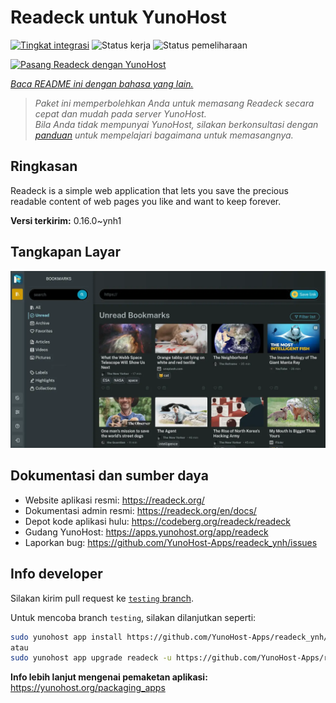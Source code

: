 <!--
N.B.: README ini dibuat secara otomatis oleh <https://github.com/YunoHost/apps/tree/master/tools/readme_generator>
Ini TIDAK boleh diedit dengan tangan.
-->

# Readeck untuk YunoHost

[![Tingkat integrasi](https://apps.yunohost.org/badge/integration/readeck)](https://ci-apps.yunohost.org/ci/apps/readeck/)
![Status kerja](https://apps.yunohost.org/badge/state/readeck)
![Status pemeliharaan](https://apps.yunohost.org/badge/maintained/readeck)

[![Pasang Readeck dengan YunoHost](https://install-app.yunohost.org/install-with-yunohost.svg)](https://install-app.yunohost.org/?app=readeck)

*[Baca README ini dengan bahasa yang lain.](./ALL_README.md)*

> *Paket ini memperbolehkan Anda untuk memasang Readeck secara cepat dan mudah pada server YunoHost.*  
> *Bila Anda tidak mempunyai YunoHost, silakan berkonsultasi dengan [panduan](https://yunohost.org/install) untuk mempelajari bagaimana untuk memasangnya.*

## Ringkasan

Readeck is a simple web application that lets you save the precious readable content of web pages you like and want to keep forever.

**Versi terkirim:** 0.16.0~ynh1

## Tangkapan Layar

![Tangkapan Layar pada Readeck](./doc/screenshots/dark.webp)

## Dokumentasi dan sumber daya

- Website aplikasi resmi: <https://readeck.org/>
- Dokumentasi admin resmi: <https://readeck.org/en/docs/>
- Depot kode aplikasi hulu: <https://codeberg.org/readeck/readeck>
- Gudang YunoHost: <https://apps.yunohost.org/app/readeck>
- Laporkan bug: <https://github.com/YunoHost-Apps/readeck_ynh/issues>

## Info developer

Silakan kirim pull request ke [`testing` branch](https://github.com/YunoHost-Apps/readeck_ynh/tree/testing).

Untuk mencoba branch `testing`, silakan dilanjutkan seperti:

```bash
sudo yunohost app install https://github.com/YunoHost-Apps/readeck_ynh/tree/testing --debug
atau
sudo yunohost app upgrade readeck -u https://github.com/YunoHost-Apps/readeck_ynh/tree/testing --debug
```

**Info lebih lanjut mengenai pemaketan aplikasi:** <https://yunohost.org/packaging_apps>
